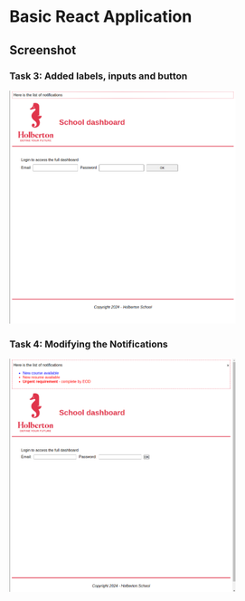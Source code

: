 # Basic React Application

## Screenshot

### Task 3: Added labels, inputs and button

<img src="public/screenshot_2.png" width="400" />

### Task 4: Modifying the Notifications

<img src="public/screenshot_3.png" width="400" />